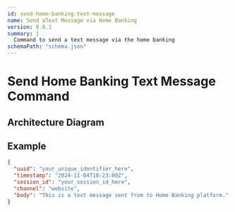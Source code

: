 ```yaml
---
id: send-home-banking-text-message
name: Send aText Message via Home Banking
version: 0.0.1
summary: |
  Command to send a text message via the home banking
schemaPath: "schema.json"
---
```


# Send Home Banking Text Message Command

## Architecture Diagram

<NodeGraph />

<SchemaViewer file="schema.json" />

## Example

```json title="Simple example"
{
  "uuid": "your_unique_identifier_here",
  "timestamp": "2024-11-04T18:23:00Z",
  "session_id": "your_session_id_here",
  "channel": "website",
  "body": "This is a text message sent from to Home Banking platform."
}
```
